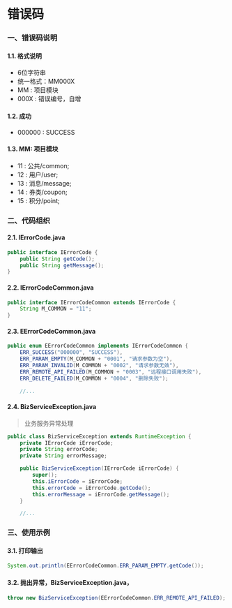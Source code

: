 # 错误码

### 一、错误码说明

#### 1.1. 格式说明
  * 6位字符串
  * 统一格式：MM000X
  * MM : 项目模块
  * 000X : 错误编号，自增

#### 1.2. 成功
 * 000000 : SUCCESS

#### 1.3. MM: 项目模块
 * 11 : 公共/common;
 * 12 : 用户/user;
 * 13 : 消息/message;
 * 14 : 券类/coupon;
 * 15 : 积分/point;

### 二、代码组织
#### 2.1. IErrorCode.java

```java
public interface IErrorCode {
    public String getCode();
    public String getMessage();
}
```

#### 2.2. IErrorCodeCommon.java

```java
public interface IErrorCodeCommon extends IErrorCode {
    String M_COMMON = "11";
}
```

#### 2.3. EErrorCodeCommon.java

```java
public enum EErrorCodeCommon implements IErrorCodeCommon {
    ERR_SUCCESS("000000", "SUCCESS"),
    ERR_PARAM_EMPTY(M_COMMON + "0001", "请求参数为空"),
    ERR_PARAM_INVALID(M_COMMON + "0002", "请求参数无效"),
    ERR_REMOTE_API_FAILED(M_COMMON + "0003", "远程接口调用失败"),
    ERR_DELETE_FAILED(M_COMMON + "0004", "删除失败");

    //...
```

#### 2.4. BizServiceException.java 
 > 业务服务异常处理

```java
public class BizServiceException extends RuntimeException {
    private IErrorCode iErrorCode;
    private String errorCode;
    private String errorMessage;

    public BizServiceException(IErrorCode iErrorCode) {
        super();
        this.iErrorCode = iErrorCode;
        this.errorCode = iErrorCode.getCode();
        this.errorMessage = iErrorCode.getMessage();
    }

    //...
```

### 三、使用示例

#### 3.1. 打印输出

```java
System.out.println(EErrorCodeCommon.ERR_PARAM_EMPTY.getCode());
```

#### 3.2. 抛出异常，BizServiceException.java，

```java
throw new BizServiceException(EErrorCodeCommon.ERR_REMOTE_API_FAILED);
```